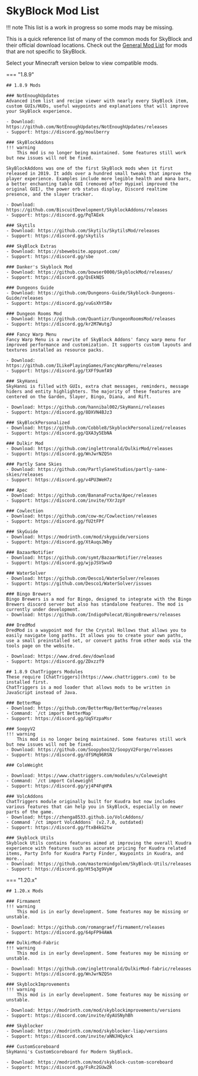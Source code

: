 # SkyBlock Mod List
!!! note
    This list is a work in progress so some mods may be missing.

This is a quick reference list of many of the common mods for SkyBlock and their official download locations.
Check out the [General Mod List](general-mod-list.md) for mods that are not specific to SkyBlock.

Select your Minecraft version below to view compatible mods.

=== "1.8.9"
    
    ## 1.8.9 Mods

    ### NotEnoughUpdates
    Advanced item list and recipe viewer with nearly every SkyBlock item, custom GUIs/HUDs, useful waypoints and explanations that will improve your SkyBlock experience.
    
    - Download: https://github.com/NotEnoughUpdates/NotEnoughUpdates/releases
    - Support: https://discord.gg/moulberry
    
    ### SkyBlockAddons
    !!! warning
        This mod is no longer being maintained. Some features still work but new issues will not be fixed.
    
    SkyBlockAddons was one of the first SkyBlock mods when it first released in 2019. It adds over a hundred small tweaks that improve the player experience. Examples include more legible health and mana bars, a better enchanting table GUI (removed after Hypixel improved the original GUI), the power orb status display, Discord realtime presence, and the slayer tracker.
    
    - Download: https://github.com/BiscuitDevelopment/SkyblockAddons/releases
    - Support: https://discord.gg/PqTAEek
        
    ### Skytils
    - Download: https://github.com/Skytils/SkytilsMod/releases
    - Support: https://discord.gg/skytils
    
    ### SkyBlock Extras
    - Download: https://sbewebsite.appspot.com/
    - Support: https://discord.gg/sbe
    
    ### Danker's Skyblock Mod
    - Download: https://github.com/bowser0000/SkyblockMod/releases/
    - Support: https://discord.gg/QsEkNQS
    
    ### Dungeons Guide
    - Download: https://github.com/Dungeons-Guide/Skyblock-Dungeons-Guide/releases
    - Support: https://discord.gg/vuGsXhY5Bv
    
    ### Dungeon Rooms Mod
    - Download: https://github.com/Quantizr/DungeonRoomsMod/releases
    - Support: https://discord.gg/kr2M7WutgJ
    
    ### Fancy Warp Menu
    Fancy Warp Menu is a rewrite of SkyBlock Addons' fancy warp menu for improved performance and customization. It supports custom layouts and textures installed as resource packs.
    
    - Download: https://github.com/ILikePlayingGames/FancyWarpMenu/releases
    - Support: https://discord.gg/tXFf9umfA9
    
    ### SkyHanni
    SkyHanni is filled with GUIs, extra chat messages, reminders, message hiders and entity highlighters. The majority of these features are centered on the Garden, Slayer, Bingo, Diana, and Rift.
    
    - Download: https://github.com/hannibal002/SkyHanni/releases
    - Support: https://discord.gg/8DXVN4BJz3
    
    ### SkyBlockPersonalized
    - Download: https://github.com/Cobble8/SkyblockPersonalized/releases
    - Support: https://discord.gg/QXA3y5EbNA
    
    ### Dulkir Mod
    - Download: https://github.com/inglettronald/DulkirMod/releases
    - Support: https://discord.gg/WnJwrNZQSn
    
    ### Partly Sane Skies
    - Download: https://github.com/PartlySaneStudios/partly-sane-skies/releases
    - Support: https://discord.gg/v4PU3WeH7z
    
    ### Apec
    - Download: https://github.com/BananaFructa/Apec/releases
    - Support: https://discord.com/invite/YXrJzpY
    
    ### Cowlection
    - Download: https://github.com/cow-mc/Cowlection/releases
    - Support: https://discord.gg/fU2tFPf
    
    ### SkyGuide
    - Download: https://modrinth.com/mod/skyguide/versions
    - Support: https://discord.gg/XtAuqsJWby
    
    ### BazaarNotifier
    - Download: https://github.com/symt/BazaarNotifier/releases
    - Support: https://discord.gg/wjpJSVSwvD
    
    ### WaterSolver
    - Download: https://github.com/Desco1/WaterSolver/releases
    - Support: https://github.com/Desco1/WaterSolver/issues

    ### Bingo Brewers
    Bingo Brewers is a mod for Bingo, designed to integrate with the Bingo Brewers discord server but also has standalone features. The mod is currently under development.
    - Download: https://github.com/IndigoPolecat/BingoBrewers/releases

    ### DredMod
    DredMod is a waypoint mod for the Crystal Hollows that allows you to easily navigate long paths. It allows you to create your own paths, use a small preinstalled set, or convert paths from other mods via the tools page on the website.
    
    - Download: https://www.dred.dev/download
    - Support: https://discord.gg/ZDxzzf9
    
    ## 1.8.9 ChatTriggers Modules
    These require [ChatTriggers](https://www.chattriggers.com) to be installed first.
    ChatTriggers is a mod loader that allows mods to be written in JavaScript instead of Java.
    
    ### BetterMap
    - Download: https://github.com/BetterMap/BetterMap/releases
    - Command: `/ct import BetterMap`
    - Support: https://discord.gg/Uq5YzpaMsr
    
    ### SoopyV2
    !!! warning
        This mod is no longer being maintained. Some features still work but new issues will not be fixed.
    - Download: https://github.com/Soopyboo32/SoopyV2Forge/releases
    - Support: https://discord.gg/dfSMq96RSN
    
    ### ColeWeight
    
    - Download: https://www.chattriggers.com/modules/v/Coleweight
    - Command: `/ct import Coleweight`
    - Support: https://discord.gg/yj4P4FqHPA
    
    ### VolcAddons
    ChatTriggers module originally built for Kuudra but now includes various features that can help you in SkyBlock, especially on newer parts of the game.
    - Download: https://zhenga8533.github.io/VolcAddons/
    - Command `/ct import VolcAddons` (v2.7.0, outdated)
    - Support: https://discord.gg/ftxB4kG2tw
    
    ### Skyblock Utils
    Skyblock Utils contains features aimed at improving the overall Kuudra experience with features such as accurate pricing for Kuudra related items, Party Info for Kuudra Party Finder, Waypoints in Kuudra, and more...
    - Download: https://github.com/mastermindgolem/SkyBlock-Utils/releases
    - Support: https://discord.gg/Ht5q3g9VyW

=== "1.20.x"
    
    ## 1.20.x Mods    

    ### Firmament
    !!! warning
        This mod is in early development. Some features may be missing or unstable.
    
    - Download: https://github.com/romangraef/firmament/releases
    - Support: https://discord.gg/64pFP94AWA
    
    ### DulkirMod-Fabric
    !!! warning
        This mod is in early development. Some features may be missing or unstable.
    
    - Download: https://github.com/inglettronald/DulkirMod-fabric/releases
    - Support: https://discord.gg/WnJwrNZQSn

    ### SkyblockImprovements
    !!! warning
        This mod is in early development. Some features may be missing or unstable.

    - Download: https://modrinth.com/mod/skyblockimprovements/versions
    - Support: https://discord.com/invite/dyAUSNyhBh
    
    ### Skyblocker
    - Download: https://modrinth.com/mod/skyblocker-liap/versions
    - Support: https://discord.com/invite/aNNJHQykck

    ### CustomScoreboard
    SkyHanni's CustomScoreboard for Modern SkyBlock.
        
    - Download: https://modrinth.com/mod/skyblock-custom-scoreboard
    - Support: https://discord.gg/FsRc2GUwZR
    
